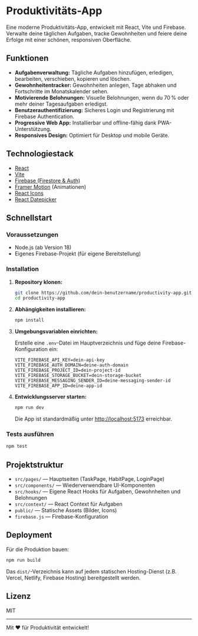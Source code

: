 # Produktivitäts-App

Eine moderne Produktivitäts-App, entwickelt mit React, Vite und Firebase. Verwalte deine täglichen Aufgaben, tracke Gewohnheiten und feiere deine Erfolge mit einer schönen, responsiven Oberfläche.

## Funktionen

- **Aufgabenverwaltung:** Tägliche Aufgaben hinzufügen, erledigen, bearbeiten, verschieben, kopieren und löschen.
- **Gewohnheitentracker:** Gewohnheiten anlegen, Tage abhaken und Fortschritte im Monatskalender sehen.
- **Motivierende Belohnungen:** Visuelle Belohnungen, wenn du 70 % oder mehr deiner Tagesaufgaben erledigst.
- **Benutzerauthentifizierung:** Sicheres Login und Registrierung mit Firebase Authentication.
- **Progressive Web App:** Installierbar und offline-fähig dank PWA-Unterstützung.
- **Responsives Design:** Optimiert für Desktop und mobile Geräte.

## Technologiestack

- [React](https://react.dev/)
- [Vite](https://vitejs.dev/)
- [Firebase (Firestore & Auth)](https://firebase.google.com/)
- [Framer Motion](https://www.framer.com/motion/) (Animationen)
- [React Icons](https://react-icons.github.io/react-icons/)
- [React Datepicker](https://reactdatepicker.com/)

## Schnellstart

### Voraussetzungen

- Node.js (ab Version 18)
- Eigenes Firebase-Projekt (für eigene Bereitstellung)

### Installation

1. **Repository klonen:**
   ```sh
   git clone https://github.com/dein-benutzername/productivity-app.git
   cd productivity-app
   ```

2. **Abhängigkeiten installieren:**
   ```sh
   npm install
   ```

3. **Umgebungsvariablen einrichten:**

   Erstelle eine `.env`-Datei im Hauptverzeichnis und füge deine Firebase-Konfiguration ein:
   ```
   VITE_FIREBASE_API_KEY=dein-api-key
   VITE_FIREBASE_AUTH_DOMAIN=deine-auth-domain
   VITE_FIREBASE_PROJECT_ID=dein-project-id
   VITE_FIREBASE_STORAGE_BUCKET=dein-storage-bucket
   VITE_FIREBASE_MESSAGING_SENDER_ID=deine-messaging-sender-id
   VITE_FIREBASE_APP_ID=deine-app-id
   ```

4. **Entwicklungsserver starten:**
   ```sh
   npm run dev
   ```

   Die App ist standardmäßig unter [http://localhost:5173](http://localhost:5173) erreichbar.

### Tests ausführen

```sh
npm test
```

## Projektstruktur

- `src/pages/` — Hauptseiten (TaskPage, HabitPage, LoginPage)
- `src/components/` — Wiederverwendbare UI-Komponenten
- `src/hooks/` — Eigene React Hooks für Aufgaben, Gewohnheiten und Belohnungen
- `src/context/` — React Context für Aufgaben
- `public/` — Statische Assets (Bilder, Icons)
- `firebase.js` — Firebase-Konfiguration

## Deployment

Für die Produktion bauen:

```sh
npm run build
```

Das `dist/`-Verzeichnis kann auf jedem statischen Hosting-Dienst (z.B. Vercel, Netlify, Firebase Hosting) bereitgestellt werden.

## Lizenz

MIT

---

Mit ❤️ für Produktivität entwickelt!
